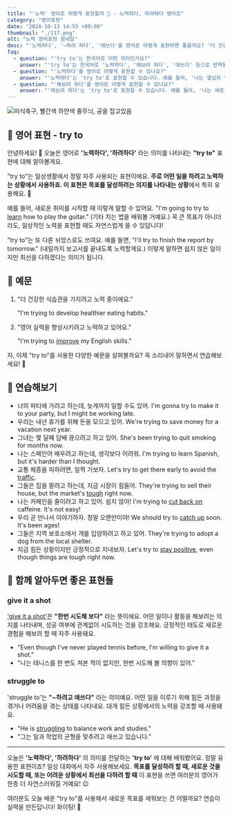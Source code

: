 ```yaml
---
title: "'노력' 영어로 어떻게 표현할까 💪 - 노력하다, 하려하다 영어로"
category: "영어표현"
date: "2024-10-13 14:55 +09:00"
thumbnail: "./117.png"
alt: "노력 영어표현 썸네일"
desc: "'노력하다', '~하려 하다', '애쓰다'를 영어로 어떻게 표현하면 좋을까요? '더 건강한 식습관을 가지려고 노력 중이에요.', '영어 실력을 향상시키려 하고 있어요.' 등을 영어로 표현하는 법을 배워봅시다. 다양한 예문을 통해서 연습하고 본인의 표현으로 만들어 보세요."
faq:
  - question: "'try to'는 한국어로 어떤 의미인가요?"
    answer: "'try to'는 한국어로 '노력하다', '해보려 하다', '애쓰다' 등으로 번역될 수 있습니다. 어떤 일을 해보려는 의도를 표현할 때 사용합니다."
  - question: "'노력하다'를 영어로 어떻게 표현할 수 있나요?"
    answer: "'노력하다'는 'try to'로 표현할 수 있습니다. 예를 들어, '나는 열심히 영어를 배우려고 노력하고 있어'는 'I am trying to learn English hard'로 말할 수 있습니다."
  - question: "'해보려 하다'를 영어로 어떻게 표현할 수 있나요?"
    answer: "'해보려 하다'는 'try to'로 표현할 수 있습니다. 예를 들어, '나는 새로운 요리를 해보려 해'는 'I am trying to cook a new dish'로 말할 수 있습니다."
---
```


![미식축구, 빨간색 하얀색 줄무늬, 공을 잡고있음](./117-1.jpg)

## 🌟 영어 표현 - try to

안녕하세요! 👋 오늘은 영어로 **'노력하다', '하려하다'** 라는 의미를 나타내는 **"try to"** 표현에 대해 알아볼게요.

"try to"는 일상생활에서 정말 자주 사용되는 표현이에요. **주로 어떤 일을 하려고 노력하는 상황에서 사용하죠. 이 표현은 목표를 달성하려는 의지를 나타내는 상황**에서 특히 유용해요. 💪

예를 들어, 새로운 취미를 시작할 때 이렇게 말할 수 있어요. "I'm going to try to [learn](/blog/in-english/245.learn/) how to play the guitar." (기타 치는 법을 배워볼 거예요.) 꼭 큰 목표가 아니더라도, 일상적인 노력을 표현할 때도 자연스럽게 쓸 수 있답니다!

"try to"는 또 다른 뉘앙스로도 쓰여요. 예를 들면, "I'll try to finish the report by tomorrow." (내일까지 보고서를 끝내도록 노력할게요.) 이렇게 말하면 쉽지 않은 일이지만 최선을 다하겠다는 의미가 됩니다.

## 📖 예문

1. "더 건강한 식습관을 가지려고 노력 중이에요."

   "I'm trying to develop healthier eating habits."

2. "영어 실력을 향상시키려고 노력하고 있어요."

   "I'm trying to [improve](/blog/in-english/394.improve/) my English skills."

자, 이제 "try to"를 사용한 다양한 예문을 살펴볼까요? 꼭 소리내어 말하면서 연습해보세요! 🚀

## 💬 연습해보기

<ul data-interactive-list>
  <li data-interactive-item>
    <span data-toggler>너의 파티에 가려고 하는데, 늦게까지 일할 수도 있어.</span>
    <span data-answer>I'm gonna try to make it to your party, but I might be working late.</span>
  </li>
  <li data-interactive-item>
    <span data-toggler>우리는 내년 휴가를 위해 돈을 모으고 있어.</span>
    <span data-answer>We're trying to save money for a vacation next year.</span>
  </li>
  <li data-interactive-item>
    <span data-toggler>그녀는 몇 달째 담배 끊으려고 하고 있어.</span>
    <span data-answer>She's been trying to quit smoking for months now.</span>
  </li>
  <li data-interactive-item>
    <span data-toggler>나는 스페인어 배우려고 하는데, 생각보다 어려워.</span>
    <span data-answer>I'm trying to learn Spanish, but it's harder than I thought.</span>
  </li>
  <li data-interactive-item>
    <span data-toggler>교통 체증을 피하려면, 일찍 가보자.</span>
    <span data-answer>Let's try to get there early to avoid the <a href="/blog/in-english/384.traffic/">traffic</a>.</span>
  </li>
  <li data-interactive-item>
    <span data-toggler>그들은 집을 팔려고 하는데, 지금 시장이 힘들어.</span>
    <span data-answer>They're trying to sell their house, but the market's <a href="/blog/in-english/183.tough/">tough</a> right now.</span>
  </li>
  <li data-interactive-item>
    <span data-toggler>나는 카페인을 줄이려고 하고 있어. 쉽지 않아!</span>
    <span data-answer>I'm trying to <a href="/blog/in-english/059.cut-back-on/">cut back on</a> caffeine. It's not easy!</span>
  </li>
  <li data-interactive-item>
    <span data-toggler>우리 곧 만나서 이야기하자. 정말 오랜만이야!</span>
    <span data-answer>We should try to <a href="/blog/in-english/021.catch-up-on/">catch up</a> soon. It's been ages!</span>
  </li>
  <li data-interactive-item>
    <span data-toggler>그들은 지역 보호소에서 개를 입양하려고 하고 있어.</span>
    <span data-answer>They're trying to adopt a dog from the local shelter.</span>
  </li>
  <li data-interactive-item>
    <span data-toggler>지금 힘든 상황이지만 긍정적으로 지내보자.</span>
    <span data-answer>Let's try to <a href="/blog/in-english/119.stay/">stay positive</a>, even though things are tough right now.</span>
  </li>
</ul>

## 🤝 함께 알아두면 좋은 표현들

### give it a shot

['give it a shot'](/blog/in-english/039.give-it-a-shot/)은 **"한번 시도해 보다"** 라는 뜻이에요. 어떤 일이나 활동을 해보려는 의지를 나타내며, 성공 여부에 관계없이 시도하는 것을 강조해요. 긍정적인 태도로 새로운 경험을 해보려 할 때 자주 사용돼요.

- "Even though I've never played tennis before, I'm willing to give it a shot."
- "나는 테니스를 한 번도 쳐본 적이 없지만, 한번 시도해 볼 의향이 있어."

### struggle to

'struggle to'는 **"~하려고 애쓰다"** 라는 의미예요. 어떤 일을 이루기 위해 힘든 과정을 겪거나 어려움을 겪는 상태를 나타내요. 대개 힘든 상황에서의 노력을 강조할 때 사용돼요.

- "He is [struggling](/blog/잘-안돼-영어표현/) to balance work and studies."
- "그는 일과 학업의 균형을 맞추려고 애쓰고 있습니다."

---

오늘은 **'노력하다', '하려하다'** 의 의미를 전달하는 **'try to'** 에 대해 배워봤어요. 정말 유용한 표현이죠? 일상 대화에서 자주 사용해보세요. **목표를 달성하려 할 때, 새로운 것을 시도할 때, 또는 어려운 상황에서 최선을 다하려 할 때** 이 표현을 쓰면 여러분의 영어가 한층 더 자연스러워질 거예요! 😉

여러분도 오늘 배운 "try to"를 사용해서 새로운 목표를 세워보는 건 어떨까요? 연습이 실력을 만든답니다! 화이팅! 💪

